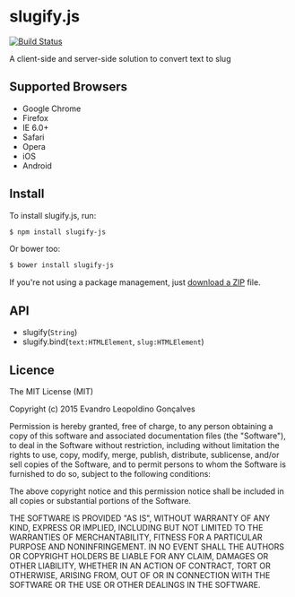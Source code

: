 # slugify.js
[![Build
Status](https://travis-ci.org/EvandroLG/slugify.js.svg?branch=master)](https://travis-ci.org/EvandroLG/slugify.js)

A client-side and server-side solution to convert text to slug

## Supported Browsers
* Google Chrome
* Firefox
* IE 6.0+
* Safari
* Opera
* iOS
* Android

## Install
To install slugify.js, run:
```sh
$ npm install slugify-js
```

Or bower too:
```sh
$ bower install slugify-js
```

If you're not using a package management, just [download a ZIP](https://github.com/evandrolg/slugify.js/archive/master.zip) file.

## API
* slugify(<code>String</code>)
* slugify.bind(<code>text:HTMLElement</code>, <code>slug:HTMLElement</code>)

## Licence
The MIT License (MIT)

Copyright (c) 2015 Evandro Leopoldino Gonçalves 

Permission is hereby granted, free of charge, to any person obtaining a copy of this software and associated documentation files (the "Software"), to deal in the Software without restriction, including without limitation the rights to use, copy, modify, merge, publish, distribute, sublicense, and/or sell copies of the Software, and to permit persons to whom the Software is furnished to do so, subject to the following conditions:

The above copyright notice and this permission notice shall be included in all copies or substantial portions of the Software.

THE SOFTWARE IS PROVIDED "AS IS", WITHOUT WARRANTY OF ANY KIND, EXPRESS OR IMPLIED, INCLUDING BUT NOT LIMITED TO THE WARRANTIES OF MERCHANTABILITY, FITNESS FOR A PARTICULAR PURPOSE AND NONINFRINGEMENT. IN NO EVENT SHALL THE AUTHORS OR COPYRIGHT HOLDERS BE LIABLE FOR ANY CLAIM, DAMAGES OR OTHER LIABILITY, WHETHER IN AN ACTION OF CONTRACT, TORT OR OTHERWISE, ARISING FROM, OUT OF OR IN CONNECTION WITH THE SOFTWARE OR THE USE OR OTHER DEALINGS IN THE SOFTWARE.
